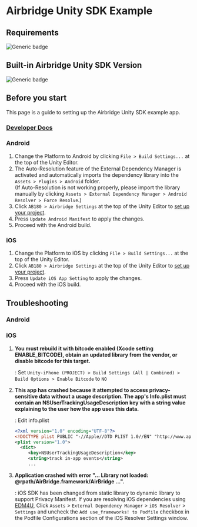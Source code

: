 # Airbridge Unity SDK Example

## Requirements
![Generic badge](https://img.shields.io/badge/Unity-2020.3.41f1-black.svg?logo=unity&logoColor=white.svg)

## <a id="plugin-build-for">Built-in Airbridge Unity SDK Version
![Generic badge](https://img.shields.io/badge/Airbridge_Unity_SDK-1.14.1-blue.svg)

## Before you start

This page is a guide to setting up the Airbridge Unity SDK example app.

###  [Developer Docs](https://developers.airbridge.io/v1.1-en/docs/unity-sdk)

### Android

1. Change the Platform to Android by clicking `File > Build Settings...` at the top of the Unity Editor.
2. The Auto-Resolution feature of the External Dependency Manager is activated and automatically imports the
   dependency library into the `Assets > Plugins > Android` folder.    
   (If Auto-Resolution is not working properly, please import the library manually by clicking `Assets > External Dependency Manager > Android Resolver > Force Resolve`.)
3. Click `AB180 > Airbridge Settings` at the top of the Unity Editor to [set up your project](https://developers.airbridge.io/v1.1-en/docs/unity-sdk#project-setup).
4. Press `Update Android Manifest` to apply the changes.
5. Proceed with the Android build.

### iOS

1. Change the Platform to iOS by clicking `File > Build Settings...` at the top of the Unity Editor.
2. Click `AB180 > Airbridge Settings` at the top of the Unity Editor to [set up your project](https://developers.airbridge.io/v1.1-en/docs/unity-sdk#project-setup).
3. Press `Update iOS App Setting` to apply the changes.
4. Proceed with the iOS build.

## Troubleshooting

### Android

### iOS

1. **You must rebuild it with bitcode enabled (Xcode setting ENABLE_BITCODE), obtain an updated library from the vendor, or disable bitcode for this target.**

    : Set `Unity-iPhone (PROJECT) > Build Settings (All | Combined) > Build Options > Enable Bitcode` to `NO`

2. **This app has crashed because it attempted to access privacy-sensitive data without a usage description.  The app's Info.plist must contain an NSUserTrackingUsageDescription key with a string value explaining to the user how the app uses this data.**
 
    : Edit info.plist

    ```xml
   <?xml version="1.0" encoding="UTF-8"?>
   <!DOCTYPE plist PUBLIC "-//Apple//DTD PLIST 1.0//EN" "http://www.apple.com/DTDs/PropertyList-1.0.dtd">
   <plist version="1.0">
      <dict>
         <key>NSUserTrackingUsageDescription</key>
         <string>track in-app events</string>
         ...
    ```

3. **Application crashed with error "... Library not loaded: @rpath/AirBridge.framework/AirBridge ...".**

    : iOS SDK has been changed from static library to dynamic library to support Privacy Manifest. If you are resolving iOS dependencies using [EDM4U](https://github.com/googlesamples/unity-jar-resolver), Click `Assets` > `External Dependency Manager` > `iOS Resolver` > `Settings` and uncheck the `Add use_frameworks! to Podfile` checkbox in the Podfile Configurations section of the iOS Resolver Settings window.